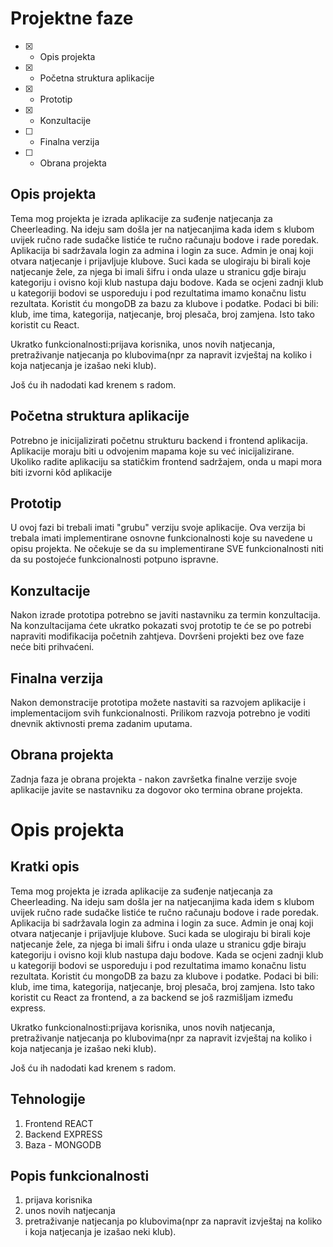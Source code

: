 # Projektne faze
- [x] - Opis projekta
- [x] - Početna struktura aplikacije
- [x] - Prototip
- [x] - Konzultacije
- [ ] - Finalna verzija
- [ ] - Obrana projekta

## Opis projekta
Tema mog projekta je izrada aplikacije za suđenje natjecanja za Cheerleading. Na ideju sam došla jer na natjecanjima kada idem s klubom uvijek ručno rade sudačke listiće te ručno računaju bodove i rade poredak. Aplikacija bi sadržavala login za admina i login za suce. Admin je onaj koji otvara natjecanje i prijavljuje klubove. Suci kada se ulogiraju bi birali koje natjecanje žele, za njega bi imali šifru i onda ulaze u stranicu gdje biraju kategoriju i ovisno koji klub nastupa daju bodove. Kada se ocjeni zadnji klub u kategoriji bodovi se usporeduju i pod rezultatima imamo konačnu listu rezultata. Koristit ću mongoDB za bazu za klubove i podatke. Podaci bi bili: klub, ime tima, kategorija, natjecanje, broj plesača, broj zamjena. Isto tako koristit cu React.

Ukratko funkcionalnosti:prijava korisnika, unos novih natjecanja, pretraživanje natjecanja po klubovima(npr za napravit izvještaj na koliko i koja natjecanja je izašao neki klub).

Još ću ih nadodati kad krenem s radom.

## Početna struktura aplikacije
Potrebno je inicijalizirati početnu strukturu backend i frontend aplikacija.
Aplikacije moraju biti u odvojenim mapama koje su već inicijalizirane.
Ukoliko radite aplikaciju sa statičkim frontend sadržajem, onda u mapi mora biti izvorni kôd aplikacije

## Prototip
U ovoj fazi bi trebali imati "grubu" verziju svoje aplikacije. Ova verzija bi trebala imati implementirane osnovne funkcionalnosti koje su navedene u opisu projekta. Ne očekuje se da su implementirane SVE funkcionalnosti niti da su postojeće funkcionalnosti potpuno ispravne.

## Konzultacije
Nakon izrade prototipa potrebno se javiti nastavniku za termin konzultacija. Na konzultacijama ćete ukratko pokazati svoj prototip te će se po potrebi napraviti modifikacija početnih zahtjeva. Dovršeni projekti bez ove faze neće biti prihvaćeni.

## Finalna verzija
Nakon demonstracije prototipa možete nastaviti sa razvojem aplikacije i implementacijom svih funkcionalnosti. Prilikom razvoja potrebno je voditi dnevnik aktivnosti prema zadanim uputama.

## Obrana projekta
Zadnja faza je obrana projekta - nakon završetka finalne verzije svoje aplikacije javite se nastavniku za dogovor oko termina obrane projekta.

# Opis projekta
## Kratki opis
Tema mog projekta je izrada aplikacije za suđenje natjecanja za Cheerleading. Na ideju sam došla jer na natjecanjima kada idem s klubom uvijek ručno rade sudačke listiće te ručno računaju bodove i rade poredak. Aplikacija bi sadržavala login za admina i login za suce. Admin je onaj koji otvara natjecanje i prijavljuje klubove. Suci kada se ulogiraju bi birali koje natjecanje žele, za njega bi imali šifru i onda ulaze u stranicu gdje biraju kategoriju i ovisno koji klub nastupa daju bodove. Kada se ocjeni zadnji klub u kategoriji bodovi se usporeduju i pod rezultatima imamo konačnu listu rezultata. Koristit ću mongoDB za bazu za klubove i podatke. Podaci bi bili: klub, ime tima, kategorija, natjecanje, broj plesača, broj zamjena. Isto tako koristit cu React za frontend, a za backend se još razmišljam između express.

Ukratko funkcionalnosti:prijava korisnika, unos novih natjecanja, pretraživanje natjecanja po klubovima(npr za napravit izvještaj na koliko i koja natjecanja je izašao neki klub).

Još ću ih nadodati kad krenem s radom.
## Tehnologije
1. Frontend REACT
2. Backend EXPRESS
3. Baza - MONGODB
## Popis funkcionalnosti
1. prijava korisnika
2. unos novih natjecanja
3. pretraživanje natjecanja po klubovima(npr za napravit izvještaj na koliko i koja natjecanja je izašao neki klub).
